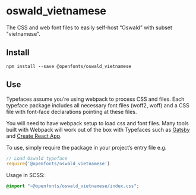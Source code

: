 
# oswald_vietnamese

The CSS and web font files to easily self-host “Oswald” with subset "vietnamese".

## Install

`npm install --save @openfonts/oswald_vietnamese`

## Use

Typefaces assume you’re using webpack to process CSS and files. Each typeface
package includes all necessary font files (woff2, woff) and a CSS file with
font-face declarations pointing at these files.

You will need to have webpack setup to load css and font files. Many tools built
with Webpack will work out of the box with Typefaces such as [Gatsby](https://github.com/gatsbyjs/gatsby)
and [Create React App](https://github.com/facebookincubator/create-react-app).

To use, simply require the package in your project’s entry file e.g.

```javascript
// Load Oswald typeface
require('@openfonts/oswald_vietnamese')
```

Usage in SCSS:
```scss
@import "~@openfonts/oswald_vietnamese/index.css";
```
